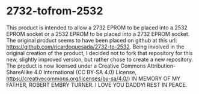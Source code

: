 # 2732-tofrom-2532
This product is intended to allow a 2732 EPROM to be placed into a 2532 EPROM socket or a 2532 EPROM to be placed into a 2732 EPROM socket. The original product seems to have been placed on github at this url: https://github.com/ricardoquesada/2732-to-2532. Being involved in the original creation of the product, I decided not to fork that repository for this new, slightly improved version, but rather chose to create a new repository. The product is now licensed under a Creative Commons Attribution-ShareAlike 4.0 International (CC BY-SA 4.0) License, https://creativecommons.org/licenses/by-sa/4.0/) IN MEMORY OF MY FATHER, ROBERT EMBRY TURNER. I LOVE YOU DADDY! REST IN PEACE.
